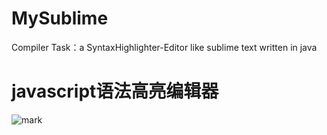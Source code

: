 # MySublime
Compiler Task：a SyntaxHighlighter-Editor like sublime text written in java

# javascript语法高亮编辑器

![mark](http://ogzrgstml.bkt.clouddn.com/blog/20170302/224456427.png)

